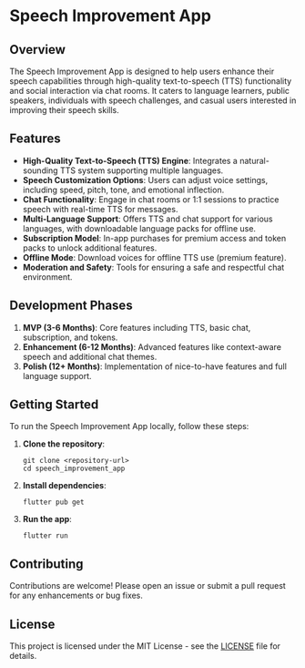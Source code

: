 # Speech Improvement App

## Overview
The Speech Improvement App is designed to help users enhance their speech capabilities through high-quality text-to-speech (TTS) functionality and social interaction via chat rooms. It caters to language learners, public speakers, individuals with speech challenges, and casual users interested in improving their speech skills.

## Features
- **High-Quality Text-to-Speech (TTS) Engine**: Integrates a natural-sounding TTS system supporting multiple languages.
- **Speech Customization Options**: Users can adjust voice settings, including speed, pitch, tone, and emotional inflection.
- **Chat Functionality**: Engage in chat rooms or 1:1 sessions to practice speech with real-time TTS for messages.
- **Multi-Language Support**: Offers TTS and chat support for various languages, with downloadable language packs for offline use.
- **Subscription Model**: In-app purchases for premium access and token packs to unlock additional features.
- **Offline Mode**: Download voices for offline TTS use (premium feature).
- **Moderation and Safety**: Tools for ensuring a safe and respectful chat environment.

## Development Phases
1. **MVP (3-6 Months)**: Core features including TTS, basic chat, subscription, and tokens.
2. **Enhancement (6-12 Months)**: Advanced features like context-aware speech and additional chat themes.
3. **Polish (12+ Months)**: Implementation of nice-to-have features and full language support.

## Getting Started
To run the Speech Improvement App locally, follow these steps:

1. **Clone the repository**:
   ```
   git clone <repository-url>
   cd speech_improvement_app
   ```

2. **Install dependencies**:
   ```
   flutter pub get
   ```

3. **Run the app**:
   ```
   flutter run
   ```

## Contributing
Contributions are welcome! Please open an issue or submit a pull request for any enhancements or bug fixes.

## License
This project is licensed under the MIT License - see the [LICENSE](LICENSE) file for details.